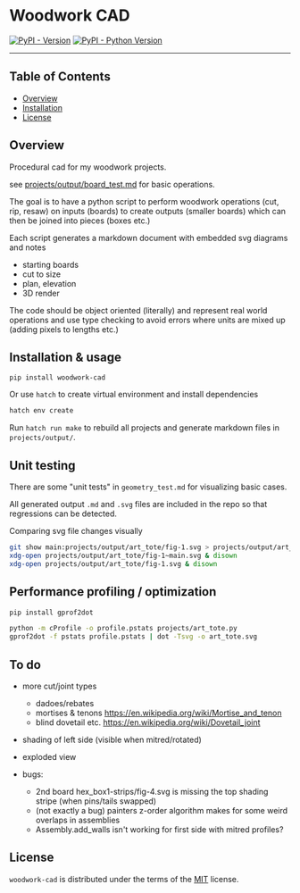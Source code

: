 # Woodwork CAD

[![PyPI - Version](https://img.shields.io/pypi/v/woodwork-cad.svg)](https://pypi.org/project/woodwork-cad)
[![PyPI - Python Version](https://img.shields.io/pypi/pyversions/woodwork-cad.svg)](https://pypi.org/project/woodwork-cad)

-----

## Table of Contents

- [Overview](#overview)
- [Installation](#installation)
- [License](#license)

## Overview

Procedural cad for my woodwork projects.

see [projects/output/board_test.md](projects/output/board_test.md) for basic operations.

The goal is to have a python script to perform woodwork operations (cut, rip, 
resaw) on inputs (boards) to create outputs (smaller boards) which can then be 
joined into pieces (boxes etc.)

Each script generates a markdown document with embedded svg diagrams and notes
  - starting boards
  - cut to size
  - plan, elevation
  - 3D render

The code should be object oriented (literally) and represent real world 
operations and use type checking to avoid errors where units are mixed up 
(adding pixels to lengths etc.)


## Installation & usage

```console
pip install woodwork-cad
```

Or use `hatch` to create virtual environment and install dependencies

```bash
hatch env create
```

Run `hatch run make` to rebuild all projects and generate markdown files in `projects/output/`.


## Unit testing

There are some "unit tests" in `geometry_test.md` for visualizing basic cases.

All generated output `.md` and `.svg` files are included in the repo so that
regressions can be detected.

Comparing svg file changes visually
```bash
git show main:projects/output/art_tote/fig-1.svg > projects/output/art_tote/fig-1~main.svg
xdg-open projects/output/art_tote/fig-1~main.svg & disown
xdg-open projects/output/art_tote/fig-1.svg & disown
```

## Performance profiling / optimization

```bash
pip install gprof2dot

python -m cProfile -o profile.pstats projects/art_tote.py
gprof2dot -f pstats profile.pstats | dot -Tsvg -o art_tote.svg
```

## To do

* more cut/joint types
  * dadoes/rebates
  * mortises & tenons https://en.wikipedia.org/wiki/Mortise_and_tenon
  * blind dovetail etc. https://en.wikipedia.org/wiki/Dovetail_joint
* shading of left side (visible when mitred/rotated)
* exploded view

* bugs:
  - 2nd board hex_box1-strips/fig-4.svg is missing the top shading stripe (when
     pins/tails swapped)
  - (not exactly a bug) painters z-order algorithm makes for some weird overlaps
    in assemblies
  - Assembly.add_walls isn't working for first side with mitred profiles?


## License

`woodwork-cad` is distributed under the terms of the [MIT](https://spdx.org/licenses/MIT.html) license.
